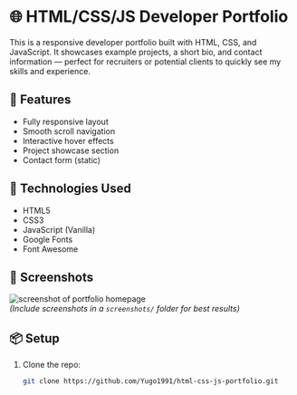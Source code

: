 # 🌐 HTML/CSS/JS Developer Portfolio

This is a responsive developer portfolio built with HTML, CSS, and JavaScript. It showcases example projects, a short bio, and contact information — perfect for recruiters or potential clients to quickly see my skills and experience.

## 🔧 Features

- Fully responsive layout
- Smooth scroll navigation
- Interactive hover effects
- Project showcase section
- Contact form (static)

## 🚀 Technologies Used

- HTML5
- CSS3
- JavaScript (Vanilla)
- Google Fonts
- Font Awesome

## 📸 Screenshots

![screenshot of portfolio homepage](screenshots/homepage.png)  
*(Include screenshots in a `screenshots/` folder for best results)*

## 📦 Setup

1. Clone the repo:
   ```bash
   git clone https://github.com/Yugo1991/html-css-js-portfolio.git
